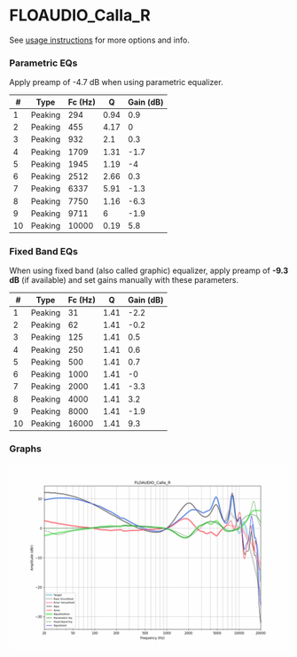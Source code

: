 # FLOAUDIO_Calla_R
See [usage instructions](https://github.com/jaakkopasanen/AutoEq#usage) for more options and info.

### Parametric EQs
Apply preamp of -4.7 dB when using parametric equalizer.

|   # | Type    |   Fc (Hz) |    Q |   Gain (dB) |
|-----|---------|-----------|------|-------------|
|   1 | Peaking |       294 | 0.94 |         0.9 |
|   2 | Peaking |       455 | 4.17 |         0   |
|   3 | Peaking |       932 | 2.1  |         0.3 |
|   4 | Peaking |      1709 | 1.31 |        -1.7 |
|   5 | Peaking |      1945 | 1.19 |        -4   |
|   6 | Peaking |      2512 | 2.66 |         0.3 |
|   7 | Peaking |      6337 | 5.91 |        -1.3 |
|   8 | Peaking |      7750 | 1.16 |        -6.3 |
|   9 | Peaking |      9711 | 6    |        -1.9 |
|  10 | Peaking |     10000 | 0.19 |         5.8 |

### Fixed Band EQs
When using fixed band (also called graphic) equalizer, apply preamp of **-9.3 dB** (if available) and set gains manually with these parameters.

|   # | Type    |   Fc (Hz) |    Q |   Gain (dB) |
|-----|---------|-----------|------|-------------|
|   1 | Peaking |        31 | 1.41 |        -2.2 |
|   2 | Peaking |        62 | 1.41 |        -0.2 |
|   3 | Peaking |       125 | 1.41 |         0.5 |
|   4 | Peaking |       250 | 1.41 |         0.6 |
|   5 | Peaking |       500 | 1.41 |         0.7 |
|   6 | Peaking |      1000 | 1.41 |        -0   |
|   7 | Peaking |      2000 | 1.41 |        -3.3 |
|   8 | Peaking |      4000 | 1.41 |         3.2 |
|   9 | Peaking |      8000 | 1.41 |        -1.9 |
|  10 | Peaking |     16000 | 1.41 |         9.3 |

### Graphs
![](./FLOAUDIO_Calla_R.png)
